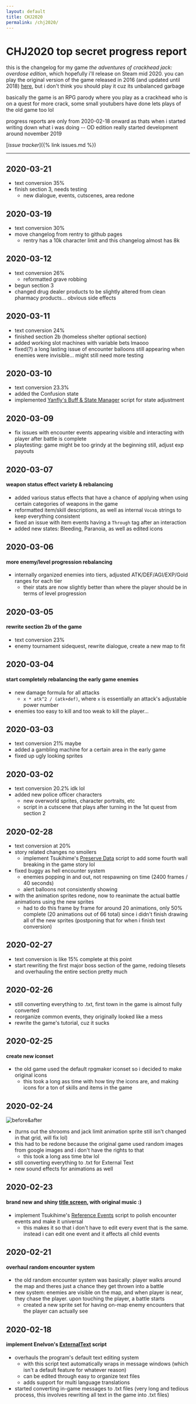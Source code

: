 ```yaml
---
layout: default
title: CHJ2020
permalink: /chj2020/
---
```


# CHJ2020 top secret progress report
this is the changelog for my game *the adventures of crackhead jack: overdose edition*, which hopefully i'll release on Steam mid 2020.
you can play the original version of the game released in 2016 (and updated until 2018) [here](https://gamejolt.com/games/the-adventures-of-crackhead-jack/148303), but i don't think you should play it cuz its unbalanced garbage

basically the game is an RPG parody where you play as a crackhead who is on a quest for more crack, some small youtubers have done lets plays of the old game too lol

progress reports are only from 2020-02-18 onward as thats when i started writing down what i was doing -- OD edition really started development around november 2019

[*issue tracker*]({% link issues.md %})

---

## 2020-03-21
- text conversion 35%
- finish section 3, needs testing
    - new dialogue, events, cutscenes, area redone

## 2020-03-19
- text conversion 30%
- move changelog from rentry to github pages
    - rentry has a 10k character limit and this changelog almost has 8k

## 2020-03-12
- text conversion 26%
    - reformatted grave robbing
- begun section 3
- changed drug dealer products to be slightly altered from clean pharmacy products... obvious side effects

## 2020-03-11
- text conversion 24%
- finished section 2b (homeless shelter optional section)
- added working slot machines with variable bets lmaooo
- fixed(?) a long lasting issue of encounter balloons still appearing when enemies were invisible... might still need more testing

## 2020-03-10
- text conversion 23.3%
- added the Confusion state
- implemented [Yanfly's Buff & State Manager](https://yanflychannel.wordpress.com/rmvxa/gameplay-scripts/buff-state-manager/) script for state adjustment

## 2020-03-09
- fix issues with encounter events appearing visible and interacting with player after battle is complete
- playtesting: game might be too grindy at the beginning still, adjust exp payouts

## 2020-03-07
#### weapon status effect variety & rebalancing
- added various status effects that have a chance of applying when using certain categories of weapons in the game
- reformatted item/skill descriptions, as well as internal `Vocab` strings to keep everything consistent
- fixed an issue with item events having a `Through` tag after an interaction
- added new states: Bleeding, Paranoia, as well as edited icons

## 2020-03-06
#### more enemy/level progression rebalancing
- internally organized enemies into tiers, adjusted ATK/DEF/AGI/EXP/Gold ranges for each tier
  - their stats are now slightly better than where the player should be in terms of level progression

## 2020-03-05
#### rewrite section 2b of the game
- text conversion 23%
- enemy tournament sidequest, rewrite dialogue, create a new map to fit

## 2020-03-04
#### start completely rebalancing the early game enemies
- new damage formula for all attacks
	- `x * atk^2 / (atk+def)`, where `x` is essentially an attack's adjustable power number
- enemies too easy to kill and too weak to kill the player...

## 2020-03-03
- text conversion 21% maybe
- added a gambling machine for a certain area in the early game
- fixed up ugly looking sprites

## 2020-03-02
- text conversion 20.2% idk lol
- added new police officer characters
	- new overworld sprites, character portraits, etc
	- script in a cutscene that plays after turning in the 1st quest from section 2

## 2020-02-28
- text conversion at 20%
- story related changes no smoilers
	- implement Tsukihime's [Preserve Data](https://www.rpgmakercentral.com/topic/12621-preserve-data/) script to add some fourth wall breaking in the game story lol
- fixed buggy as hell encounter system
	- enemies popping in and out, not respawning on time (2400 frames / 40 seconds)
	- alert balloons not consistently showing
- with the animation sprites redone, now to reanimate the actual battle animations using the new sprites
	- had to do this frame by frame for around 20 animations, only 50% complete (20 animations out of 66 total) since i didn't finish drawing all of the new sprites (postponing that for when i finish text conversion)

## 2020-02-27
- text conversion is like 15% complete at this point
- start rewriting the first major boss section of the game, redoing tilesets and overhauling the entire section pretty much

## 2020-02-26
- still converting everything to .txt, first town in the game is almost fully converted
- reorganize common events, they originally looked like a mess
- rewrite the game's tutorial, cuz it sucks

## 2020-02-25
#### create new iconset
- the old game used the default rpgmaker iconset so i decided to make original icons
	- this took a long ass time with how tiny the icons are, and making icons for a ton of skills and items in the game

## 2020-02-24
![before&after](https://karukyu.s-ul.eu/5qrJSoD4.jpg)
- (turns out the shrooms and jack limit animation sprite still isn't changed in that grid, will fix lol)
- this had to be redone because the original game used random images from google images and i don't have the rights to that
	- this took a long ass time btw lol
- still converting everything to .txt for External Text
- new sound effects for animations as well

## 2020-02-23
#### brand new and shiny [title screen](https://www.youtube.com/watch?v=TS4KWdbQcIg), with original music :)
- implement Tsukihime's [Reference Events](http://himeworks.com/2013/10/reference-events/) script to polish encounter events and make it universal
	- this makes it so that i don't have to edit every event that is the same. instead i can edit one event and it affects all child events

## 2020-02-21
#### overhaul random encounter system
- the old random encounter system was basically: player walks around the map and theres just a chance they get thrown into a battle
- new system: enemies are visible on the map, and when player is near, they chase the player. upon touching the player, a battle starts
	- created a new sprite set for having on-map enemy encounters that the player can actually see

## 2020-02-18
#### implement Enelvon's [ExternalText](https://github.com/sesvxace/external-text) script
- overhauls the program's default text editing system
	- with this script text automatically wraps in message windows (which isn't a default feature for whatever reason)
	- can be edited through easy to organize text files
	- adds support for multi language translations
- started converting in-game messages to .txt files (very long and tedious process, this involves rewriting all text in the game into .txt files)